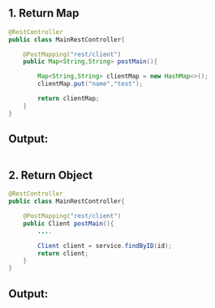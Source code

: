 ## 1. Return Map
```java
@RestController
public class MainRestController{

    @PostMapping("rest/client")
    public Map<String,String> postMain(){

        Map<String,String> clientMap = new HashMap<>();
        clientMap.put("name","test");

        return clientMap;
    }
}

```

## Output:
```

```

## 2. Return Object
```java
@RestController
public class MainRestController{

    @PostMapping("rest/client")
    public Client postMain(){
        ....

        Client client = service.findByID(id);
        return client;
    }
}
```

## Output:
```

```